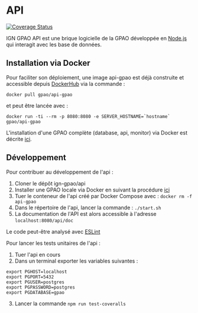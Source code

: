 # API

[![Coverage Status](https://coveralls.io/repos/github/ign-gpao/api/badge.svg)](https://coveralls.io/github/ign-gpao/api)

IGN GPAO API est une brique logicielle de la GPAO développée en [Node.js](https://nodejs.org/en) qui interagit avec les base de données.

## Installation via Docker

Pour faciliter son déploiement, une image api-gpao est déjà construite et accessible depuis [DockerHub](https://hub.docker.com/r/gpao/api-gpao) via la commande :
``` shell
docker pull gpao/api-gpao
```
et peut être lancée avec :
``` shell
docker run -ti --rm -p 8080:8080 -e SERVER_HOSTNAME=`hostname` gpao/api-gpao
```

L'installation d'une GPAO complète (database, api, monitor) via Docker est décrite [ici](https://github.com/ign-gpao/docker).

## Développement

Pour contribuer au développement de l'api :

1. Cloner le dépôt ign-gpao/api
2. Installer une GPAO locale via Docker en suivant la procédure  [ici](https://github.com/ign-gpao/docker)
3. Tuer le conteneur de l'api créé par Docker Compose avec : `docker rm -f api-gpao`
4. Dans le répertoire de l'api, lancer la commande : `./start.sh`
5. La documentation de l'API est alors accessible à l'adresse `localhost:8080/api/doc`

Le code peut-être analysé avec [ESLint](https://eslint.org/)

Pour lancer les tests unitaires de l'api :

1. Tuer l'api en cours
2. Dans un terminal exporter les variables suivantes :
``` shell
export PGHOST=localhost
export PGPORT=5432
export PGUSER=postgres
export PGPASSWORD=postgres
export PGDATABASE=gpao
```
3. Lancer la commande `npm run test-coveralls`

